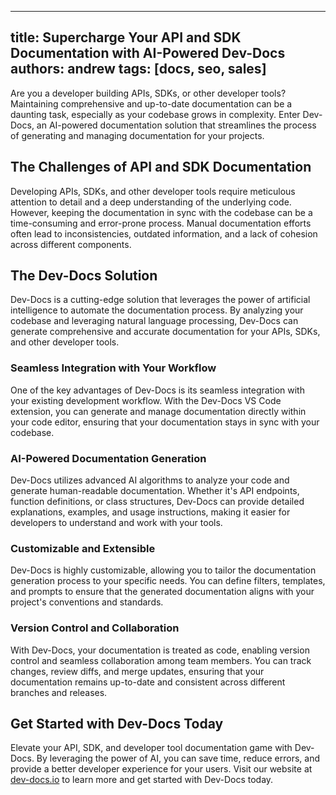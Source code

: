 
  
  ---
title: Supercharge Your API and SDK Documentation with AI-Powered Dev-Docs
authors: andrew
tags: [docs, seo, sales]
---

Are you a developer building APIs, SDKs, or other developer tools? Maintaining comprehensive and up-to-date documentation can be a daunting task, especially as your codebase grows in complexity. Enter Dev-Docs, an AI-powered documentation solution that streamlines the process of generating and managing documentation for your projects.

## The Challenges of API and SDK Documentation

Developing APIs, SDKs, and other developer tools require meticulous attention to detail and a deep understanding of the underlying code. However, keeping the documentation in sync with the codebase can be a time-consuming and error-prone process. Manual documentation efforts often lead to inconsistencies, outdated information, and a lack of cohesion across different components.

## The Dev-Docs Solution

Dev-Docs is a cutting-edge solution that leverages the power of artificial intelligence to automate the documentation process. By analyzing your codebase and leveraging natural language processing, Dev-Docs can generate comprehensive and accurate documentation for your APIs, SDKs, and other developer tools.

### Seamless Integration with Your Workflow

One of the key advantages of Dev-Docs is its seamless integration with your existing development workflow. With the Dev-Docs VS Code extension, you can generate and manage documentation directly within your code editor, ensuring that your documentation stays in sync with your codebase.

### AI-Powered Documentation Generation

Dev-Docs utilizes advanced AI algorithms to analyze your code and generate human-readable documentation. Whether it's API endpoints, function definitions, or class structures, Dev-Docs can provide detailed explanations, examples, and usage instructions, making it easier for developers to understand and work with your tools.

### Customizable and Extensible

Dev-Docs is highly customizable, allowing you to tailor the documentation generation process to your specific needs. You can define filters, templates, and prompts to ensure that the generated documentation aligns with your project's conventions and standards.

### Version Control and Collaboration

With Dev-Docs, your documentation is treated as code, enabling version control and seamless collaboration among team members. You can track changes, review diffs, and merge updates, ensuring that your documentation remains up-to-date and consistent across different branches and releases.

## Get Started with Dev-Docs Today

Elevate your API, SDK, and developer tool documentation game with Dev-Docs. By leveraging the power of AI, you can save time, reduce errors, and provide a better developer experience for your users. Visit our website at [dev-docs.io](https://dev-docs.io) to learn more and get started with Dev-Docs today.
  
  